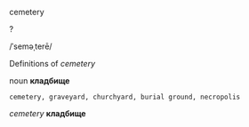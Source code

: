 cemetery

?

/ˈseməˌterē/

Definitions of _cemetery_

noun
**кладбище**

    cemetery, graveyard, churchyard, burial ground, necropolis

_cemetery_
**кладбище**